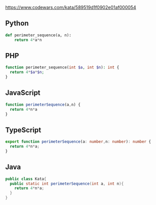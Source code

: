 https://www.codewars.com/kata/589519d1f0902e01af000054

## Python
```python
def perimeter_sequence(a, n):
    return 4*a*n
```

## PHP
```php
function perimeter_sequence(int $a, int $n): int {
  return 4*$a*$n;
}
```

## JavaScript
```js
function perimeterSequence(a,n) {
  return 4*n*a
}
```

## TypeScript
```ts
export function perimeterSequence(a: number,n: number): number {
  return 4*n*a;
}
```

## Java
```java
public class Kata{
  public static int perimeterSequence(int a, int n){
    return 4*n*a;
  }
}
```